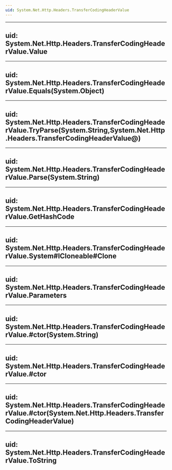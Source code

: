 ```yaml
---
uid: System.Net.Http.Headers.TransferCodingHeaderValue
---
```


---
uid: System.Net.Http.Headers.TransferCodingHeaderValue.Value
---

---
uid: System.Net.Http.Headers.TransferCodingHeaderValue.Equals(System.Object)
---

---
uid: System.Net.Http.Headers.TransferCodingHeaderValue.TryParse(System.String,System.Net.Http.Headers.TransferCodingHeaderValue@)
---

---
uid: System.Net.Http.Headers.TransferCodingHeaderValue.Parse(System.String)
---

---
uid: System.Net.Http.Headers.TransferCodingHeaderValue.GetHashCode
---

---
uid: System.Net.Http.Headers.TransferCodingHeaderValue.System#ICloneable#Clone
---

---
uid: System.Net.Http.Headers.TransferCodingHeaderValue.Parameters
---

---
uid: System.Net.Http.Headers.TransferCodingHeaderValue.#ctor(System.String)
---

---
uid: System.Net.Http.Headers.TransferCodingHeaderValue.#ctor
---

---
uid: System.Net.Http.Headers.TransferCodingHeaderValue.#ctor(System.Net.Http.Headers.TransferCodingHeaderValue)
---

---
uid: System.Net.Http.Headers.TransferCodingHeaderValue.ToString
---
